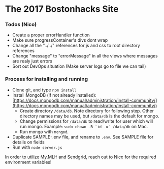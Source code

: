 # The 2017 Bostonhacks Site

### Todos (Nico)
* Create a proper errorHandler function
* Make sure progressContainer's divs dont wrap
* Change all the "../../" references for js and css to root directory references
* Change "message" to "errorMessage" in all the views where messages are realy just errors
* Sort out DevOps situation (Make server logs go to file we can tail)

### Process for installing and running

* Clone git, and type `npm install`
* Install MongoDB (if not already installed): [https://docs.mongodb.com/manual/administration/install-community/](https://docs.mongodb.com/manual/administration/install-community/)
  * Create directory `/data/db`. Note directory for following step. Other directory names may be used, but `/data/db` is the default for mongo.
  * Change permissions for `/data/db` to read/write for user which will run mongo. Example: ```sudo chown -R `id -u` /data/db``` on Mac.
  * Run mongo with `mongod`. 
* Duplicate SAMPLE-.env file, and rename to `.env`. See SAMPLE file for details on fields
* Run with `node server.js`

In order to utilize My.MLH and Sendgrid, reach out to Nico for the required environment variables!


